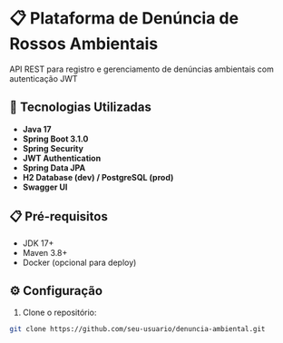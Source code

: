 # 📋 Plataforma de Denúncia de Rossos Ambientais

API REST para registro e gerenciamento de denúncias ambientais com autenticação JWT

## 🚀 Tecnologias Utilizadas

- **Java 17**
- **Spring Boot 3.1.0**
- **Spring Security**
- **JWT Authentication**
- **Spring Data JPA**
- **H2 Database (dev) / PostgreSQL (prod)**
- **Swagger UI**

## 📋 Pré-requisitos

- JDK 17+
- Maven 3.8+
- Docker (opcional para deploy)

## ⚙️ Configuração

1. Clone o repositório:
```bash
git clone https://github.com/seu-usuario/denuncia-ambiental.git

